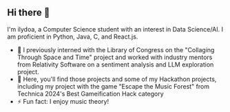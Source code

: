 ## Hi there 👋

I'm ilydoa, a Computer Science student with an interest in Data Science/AI. I am proficient in Python, Java, C, and React.js. 

- 🌱 I previously interned with the Library of Congress on the "Collaging Through Space and Time" project and worked with industry mentors from Relativity Software on a sentiment analysis and LLM exploration project.
- 💬 Here, you'll find those projects and some of my Hackathon projects, including my project with the game "Escape the Music Forest" from Technica 2024's Best Gameification Hack category
- ⚡ Fun fact: I enjoy music theory!


<!--
**ilydoa/ilydoa** is a ✨ _special_ ✨ repository because its `README.md` (this file) appears on your GitHub profile.

Here are some ideas to get you started:

- 🔭 I’m currently working on ...
- 🌱 I’m currently learning ...
- 👯 I’m looking to collaborate on ...
- 🤔 I’m looking for help with ...
- 💬 Ask me about ...
- 📫 How to reach me: ...
- 😄 Pronouns: ...
- ⚡ Fun fact: ...
-->
